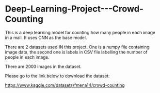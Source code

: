 # Deep-Learning-Project---Crowd-Counting

This is a deep learning model for counting how many people in each image in a mall. It uses CNN as the base model.

There are 2 datasets used IN this project. One is a numpy file containing image data, the second one is labels in CSV file labelling the number of people in each image.

There are 2000 images in the dataset.

Please go to the link below to download the dataset:

https://www.kaggle.com/datasets/fmena14/crowd-counting
